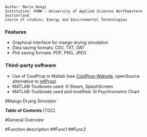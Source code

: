 ```
Author: Mario Huegi
Institution: FHNW - University of Applied Sciences Northwestern Switzerland
Course of studies: Energy and Environmental Technologies
```

### Features
* Graphical interface for mango drying simulation
* Data saving formats: CSV, TXT, DAT
* Plot saving formats: PDF, PNG, JPEG

### Third-party software
* Use of CoolProp in Matlab (see [CoolProp-Website](http://www.coolprop.org/ "CoolProp-Website"), openSource alternative to [refProp](https://www.nist.gov/srd/refprop "refProp"))
* MATLAB-Toolboxes used: X-Steam, SplashScreen
* MATLAB-Toolboxes used and modified: SI Psychrometric Chart

#Mango Drying Simulator

**Table of Contents**
[TOC]

#General Overview

#Function description
##Func1
##Func2
